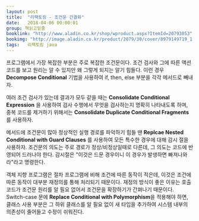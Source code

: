 ```yaml
---
layout: post
title:  "리팩토링 - 조건문 간결화"
date:   2018-04-06 00:00:01
group: 책읽고밑줄
booklink: "http://www.aladin.co.kr/shop/wproduct.aspx?ItemId=20793053"
bookimg: "http://image.aladin.co.kr/product/2079/30/cover/8979149719_1.jpg"
tags:	리팩토링 java
---
```


프로그램에서 가장 복잡한 부분은 주로 복잡한 조건문이다. 조건 검사와 그에 따른 액션 코드를 보고 원리는 알 수 있지만 왜 그렇게 되지는 알기 힘들다. 이런 경우 **Decompose Conditional** 기법을 사용하여 if, then, else 부분을 각각 메서드로 빼내자. 

여러 조건 검사가 있는데 결과가 모두 같을 때는 **Consolidate Conditional Expression** 을 사용하여 검사 수행에서 무엇을 검사하는지 명확히 나타내도록 하며, 중복 코드를 제거하기 위해서는 **Consolidate Duplicate Conditional Fragments**를 사용하자. 

메서드에 조건문이 많아 정상적인 실행 경로를 파악하기 힘들 땐 **Replcae Nested Conditional with Guard Clauses** 를 사용하여 모든 특수한 경우에 대해 감시 절을 사용하자. 조건문의 의도는 주로 경로가 정상/비정상일때로 다른데, 그 의도는 코드에 반영되어 드러나야 한다. 감시절은 "이것은 드문 경우이니 이 경우가 발생하면 빠져나와라"라고 명령한다. 

객체 지향 프로그램은 절차 프로그램에 비해 조건에 따른 동작이 적은데, 이것은 조건에 따른 동작이 대부분 재정의를 통해 처리되기 때문이다. 재정의 방식이 좋은 이유는 호출 코드가 조건문 원리를 알 필요 없어서 조건문을 확장하기가 간펴나기 때문이다. Switch-case 문에 **Replace Conditional with Polymorphism**을 적용해야 하면, 클래스 사용 부분은 그 하위 클래스를 알 필요 없이 새 타입을 추가하여 시스템 내부의 의존성이 줄어들고 수정이 쉬워진다. 

<br/>